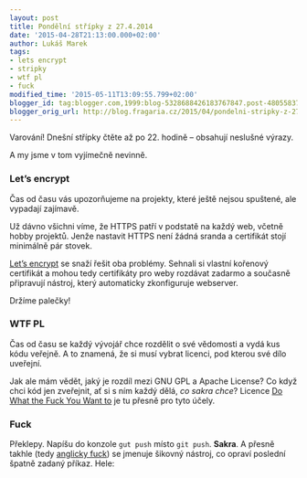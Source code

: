 ```yaml
---
layout: post
title: Pondělní střípky z 27.4.2014
date: '2015-04-28T21:13:00.000+02:00'
author: Lukáš Marek
tags:
- lets encrypt
- stripky
- wtf pl
- fuck
modified_time: '2015-05-11T13:09:55.799+02:00'
blogger_id: tag:blogger.com,1999:blog-5328688426183767847.post-4805583726089833496
blogger_orig_url: http://blog.fragaria.cz/2015/04/pondelni-stripky-z-2742014.html
---
```


Varování\! Dnešní střípky čtěte až po 22. hodině – obsahují neslušné
výrazy.

A my jsme v tom vyjímečně nevinně.

<span id="more"></span>

### Let’s encrypt

Čas od času vás upozorňujeme na projekty, které ještě nejsou spuštené,
ale vypadají zajímavě.

Už dávno všichni víme, že HTTPS patří v podstatě na každý web, včetně
hobby projektů. Jenže nastavit HTTPS není žádná sranda a certifikát
stojí minimálně pár stovek.

[Let’s encrypt](https://letsencrypt.org) se snaží řešit oba problémy.
Sehnali si vlastní kořenový certifikát a mohou tedy certifikáty pro weby
rozdávat zadarmo a současně připravují nástroj, který automaticky
zkonfiguruje webserver.

Držíme palečky\!

### WTF PL

Čas od času se každý vývojář chce rozdělit o své vědomosti a vydá kus
kódu veřejně. A to znamená, že si musí vybrat licenci, pod kterou své
dílo uveřejní.

Jak ale mám vědět, jaký je rozdíl mezi GNU GPL a Apache License? Co když
chci kód jen zveřejnit, ať si s ním každý dělá, *co sakra chce*? Licence
[Do What the Fuck You Want to](http://www.wtfpl.net/txt/copying/) je tu
přesně pro tyto účely.

### Fuck

Překlepy. Napíšu do konzole `gut push` místo `git push`. **Sakra**. A
přesně takhle (tedy [anglicky fuck](https://github.com/nvbn/thefuck))
se jmenuje šikovný nástroj, co opraví poslední špatně zadaný příkaz.
Hele:
